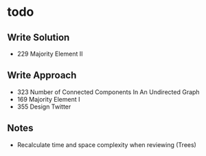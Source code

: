 # todo

## Write Solution
* 229 Majority Element II

## Write Approach
* 323 Number of Connected Components In An Undirected Graph
* 169 Majority Element I
* 355 Design Twitter

## Notes
* Recalculate time and space complexity when reviewing (Trees)